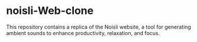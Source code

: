 # noisli-Web-clone
This repository contains a replica of the Noisli website, a tool for generating ambient sounds to enhance productivity, relaxation, and focus. 
